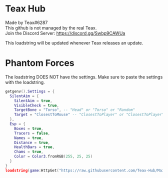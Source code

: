 # Teax Hub
Made by Teax#6287  
This github is not managed by the real Teax.  
Join the Discord Server: https://discord.gg/Swbp9CAWUa  

This loadstring will be updated whenever Teax releases an update.  

# Phantom Forces
The loadstring DOES NOT have the settings. Make sure to paste the settings with the loadstring.  
```lua
getgenv().Settings = {  
  SilentAim = {  
    SilentAim = true,  
    VisibleCheck = true,  
    TargetBone = "Torso", -- "Head" or "Torso" or "Random"  
    Target = "ClosestToMouse" -- "ClosestToPlayer" or "ClosestToPlayer"  
  },  
  Esp = {  
    Boxes = true,  
    Tracers = false,  
    Names = true,  
    Distance = true,  
    HealthBars = true,  
    Chams = true,  
    Color = Color3.fromRGB(255, 25, 25)  
  }  
}  
loadstring(game:HttpGet("https://raw.githubusercontent.com/Teax-Hub/Main/main/Phantom%20Forces.lua", true))()
```
